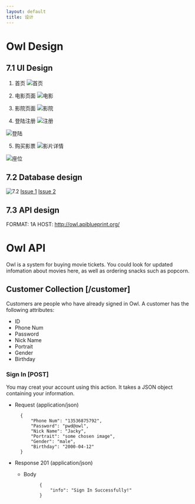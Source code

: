 ```yaml
---
layout: default
title: 设计
---
```


# Owl Design

## 7.1 UI Design

1. 首页
![首页](/assets/首页.png)

2. 电影页面
![电影](/assets/电影.png)

3. 影院页面
![影院](/assets/影院.png)

4. 登陆注册
  ![注册](/assets/注册.png)

  ![登陆](/assets/登陆.png)

5. 购买影票
  ![影片详情](/assets/影片详情.png)

  ![座位](/assets/座位.png)

## 7.2 Database design
![7.2](/assets/7.2.png)
[Issue 1](https://github.com/Owl-Movies-Ticket-System/Dashboard/issues/2)
[Issue 2](https://github.com/Owl-Movies-Ticket-System/Dashboard/issues/3)

## 7.3 API design
FORMAT: 1A
HOST: http://owl.apiblueprint.org/

# Owl API

Owl is a system for buying movie tickets. You could look
for updated infomation about movies here, as well as ordering
snacks such as popcorn.

## Customer Collection [/customer]

Customers are people who have already signed in Owl. A customer
has the following attributes: 

- ID
- Phone Num
- Password
- Nick Name
- Portrait
- Gender
- Birthday

### Sign In [POST]

You may creat your account using this action. It takes a JSON object
containing your information.

+ Request (application/json)

        {
            "Phone Num": "13536875792",
            "Password": "pwd@owl",
            "Nick Name": "Jacky",
            "Portrait": "some chosen image",
            "Gender": "male",
            "Birthday": "2000-04-12"
        }

+ Response 201 (application/json)

    + Body
    
                {
                    "info": "Sign In Successfully!"
                }
